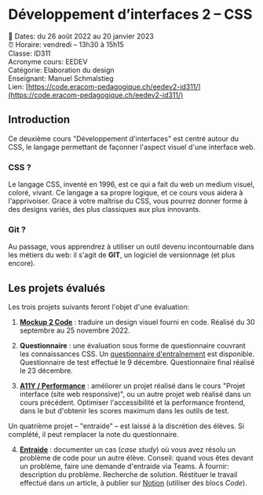 # Développement d’interfaces 2 – CSS

📅 Dates: du 26 août 2022 au 20 janvier 2023  
⏰ Horaire: vendredi – 13h30 à 15h15  
Classe: ID311  
Acronyme cours: EEDEV  
Catégorie: Elaboration du design  
Enseignant: Manuel Schmalstieg  
Lien: [https://code.eracom-pedagogique.ch/eedev2-id311/](https://code.eracom-pedagogique.ch/eedev2-id311/)


## Introduction

Ce deuxième cours "Développement d'interfaces" est centré autour du CSS, le langage permettant de façonner l'aspect visuel d'une interface web.

### CSS ?

Le langage CSS, inventé en 1996, est ce qui a fait du web un medium visuel, coloré, vivant. Ce langage a sa propre logique, et ce cours vous aidera à l'apprivoiser. Grace à votre maîtrise du CSS, vous pourrez donner forme à des designs variés, des plus classiques aux plus innovants.

### Git ?

Au passage, vous apprendrez à utiliser un outil devenu incontournable dans les métiers du web: il s'agit de **GIT**, un logiciel de versionnage (et plus encore).

## Les projets évalués

Les trois projets suivants feront l'objet d'une évaluation:

1) **[Mockup 2 Code](mockup2code.html)** : traduire un design visuel fourni en code. Réalisé du 30 septembre au 25 novembre 2022.

2) **Questionnaire** : une évaluation sous forme de questionnaire couvrant les connaissances CSS. Un [questionnaire d'entraînement](https://forms.office.com/Pages/ResponsePage.aspx?id=CLlqkPkEgEq6nIdaNud7wWhMFfhVGJdGpfZSv8KAoIlUNTYxUzY2WTJFRzZWNUxOWTBHMFJPWU5RUi4u) est disponible. Questionnaire de test effectué le 9 décembre. Questionnaire final réalisé le 23 décembre.

3) **[A11Y / Performance](a11y.html)** : améliorer un projet réalisé dans le cours "Projet interface (site web responsive)", ou un autre projet web réalisé dans un cours précédent. Optimiser l'accessibilité et la performance frontend, dans le but d'obtenir les scores maximum dans les outils de test.

Un quatrième projet – "entraide" – est laissé à la discrétion des élèves. Si complété, il peut remplacer la note du questionnaire.

4) **[Entraide](entraide.html)** : documenter un cas (*case study*) où vous avez résolu un problème de code pour un autre élève. Conseil: quand vous êtes devant un problème, faire une demande d'entraide via Teams. À fournir: description du problème. Recherche de solution. Réstituer le travail effectué dans un article, à publier sur [Notion](https://www.notion.so/) (utiliser des blocs *Code*).